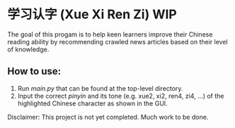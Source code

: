 # 学习认字 (Xue Xi Ren Zi) WIP
The goal of this progam is to help keen learners improve their Chinese reading ability by recommending crawled news articles based on their level of knowledge.

## How to use:
1. Run *main.py* that can be found at the top-level directory.
2. Input the correct *pinyin* and its tone (e.g. xue2, xi2, ren4, zi4, ...) of the highlighted Chinese character as shown in the GUI.

Disclaimer: This project is not yet completed. Much work to be done.
